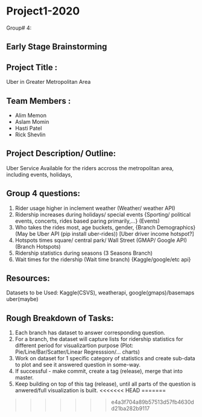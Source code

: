 # Project1-2020

Group# 4: 

Early Stage Brainstorming
-------------------------

Project Title :   
---------------
Uber in Greater Metropolitan Area

Team Members  : 
---------------
- Alim Memon
- Aslam Momin
- Hasti Patel
- Rick Shevlin


Project Description/ Outline:
------------------------------
Uber Service Available for the riders accross the metropolitan area, including events, holidays, 

Group 4 questions:
-------------------
1. Rider usage higher in inclement weather (Weather/ weather API)
2. Ridership increases during holidays/ special events {Sporting/ political events, concerts, rides based paring primarily,...} (Events)
3. Who takes the rides most, age buckets, gender, {Branch Demographics} (May be Uber API (pip install uber-rides)) [Uber driver income hotspot?]
4. Hotspots times square/ central park/ Wall Street (GMAP/ Google API) (Branch Hotspots)
5. Ridership statistics during seasons (3 Seasons Branch)
6. Wait times for the ridership (Wait time branch) {Kaggle/google/etc api}

Resources:
----------
Datasets to be Used: Kaggle(CSVS), weatherapi, google(gmaps)/basemaps uber(maybe)

Rough Breakdown of Tasks:
-------------------------
1. Each branch has dataset to answer corresponding question.
2. For a branch, the dataset will capture lists for ridership statistics for different period for visualizartion purpose (Plot: Pie/Line/Bar/Scatter/Linear Regresssion/... charts)
3. Work on dataset for 1 specific category of statistics and create sub-data to plot and see it answered question in some-way.
4. If successful - make commit, create a tag (release), merge that into master.
5. Keep building on top of this tag (release), until all parts of the question is anwered/full visualization is built.
<<<<<<< HEAD
=======

>>>>>>> e4a3f704a89b57513d57fb4630dd21ba282b9117
